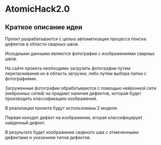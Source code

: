 # AtomicHack2.0

## Краткое описание идеи

Проект разрабатывается с целью автоматизации процесса поиска дефектов в области сварных швов.

Исходными данными являются фотографии с изображениями сварных швов.

На сайте проекта необходимо загрузить фотографии путем перетаскивания их в область загрузки, либо путем выбора папки с фотографиями.

Загруженные фотографии обрабатываются с помощью нейронной сети (нейронных сетей) на предмет наличия дефектов, которая будет производить классификацию изображений.

В реализации проекта будут использованы 2 модели. 

Первая находит дефект на изображении, вторая классифицирует найденный дефект.

В результате будет изображение сварного шва с отмеченными дефектами и указанием типов дефектов.